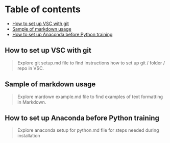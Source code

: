# Table of contents
- [How to set up VSC with git](#How-to-set-up-VSC-with-git)
- [Sample of markdown usage](#Sample-of-markdown-usage)
- [How to set up Anaconda before Python training](#How-to-set-up-Anaconda-before-Python-training)

## How to set up VSC with git
> Explore git setup.md file to find instructions how to set up git / folder / repo in VSC.

## Sample of markdown usage
> Explore mardown example.md file to find examples of text formatting in Markdown.

## How to set up Anaconda before Python training
> Explore anaconda setup for python.md file for steps needed during installation
